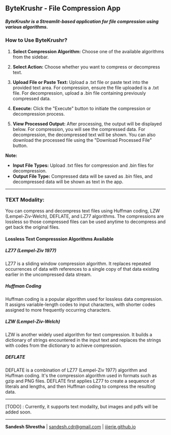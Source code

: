 ## ByteKrushr - File Compression App
##### ByteKrushr is a Streamlit-based application for file compression using various algorithms. 
### How to Use ByteKrushr? 

1. **Select Compression Algorithm:** Choose one of the available algorithms from the sidebar.
   
2. **Select Action:** Choose whether you want to compress or decompress text.
   
3. **Upload File or Paste Text:** Upload a .txt file or paste text into the provided text area. For compression, ensure the file uploaded is a .txt file. For decompression, upload a .bin file containing previously compressed data.

4. **Execute:** Click the "Execute" button to initiate the compression or decompression process.
   
5. **View Processed Output:** After processing, the output will be displayed below. For compression, you will see the compressed data. For decompression, the decompressed text will be shown. You can also download the processed file using the "Download Processed File" button.

**Note:** 
- **Input File Types:** Upload .txt files for compression and .bin files for decompression.
- **Output File Type:** Compressed data will be saved as .bin files, and decompressed data will be shown as text in the app.


---
### **TEXT Modality**: 
You can compress and decompress text files using Huffman coding, LZW (Lempel-Ziv-Welch), DEFLATE, and LZ77 algorithms. The compressions are lossless so those compressed files can be used anytime to decompress and get back the original files.
#### Lossless Text Compresssion Algorithms Available

##### LZ77 (Lempel-Ziv 1977)
LZ77 is a sliding window compression algorithm. It replaces repeated occurrences of data with references to a single copy of that data existing earlier in the uncompressed data stream.

##### Huffman Coding
Huffman coding is a popular algorithm used for lossless data compression. It assigns variable-length codes to input characters, with shorter codes assigned to more frequently occurring characters.

##### LZW (Lempel-Ziv-Welch)
LZW is another widely used algorithm for text compression. It builds a dictionary of strings encountered in the input text and replaces the strings with codes from the dictionary to achieve compression.

##### DEFLATE
DEFLATE is a combination of LZ77 (Lempel-Ziv 1977) algorithm and Huffman coding. It's the compression algorithm used in formats such as gzip and PNG files. DEFLATE first applies LZ77 to create a sequence of literals and lengths, and then Huffman coding to compress the resulting data.


---

[TODO] : Currently, it supports text modality, but images and pdfs will be added soon.

---


**Sandesh Shrestha** | sandesh.cdr@gmail.com | [iiierie.github.io](https://iiierie.github.io)

